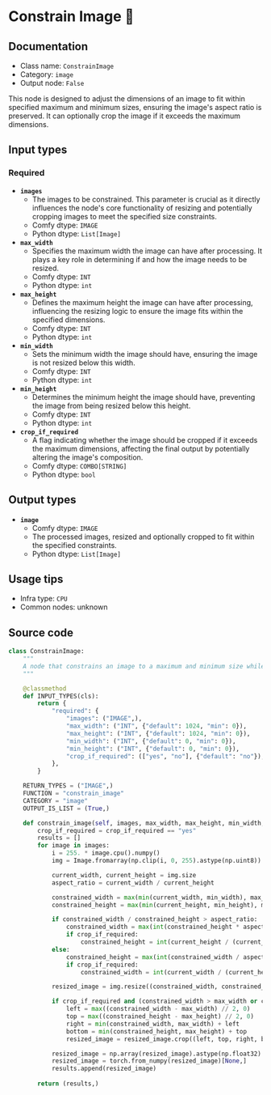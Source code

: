 # Constrain Image 🐍
## Documentation
- Class name: `ConstrainImage`
- Category: `image`
- Output node: `False`

This node is designed to adjust the dimensions of an image to fit within specified maximum and minimum sizes, ensuring the image's aspect ratio is preserved. It can optionally crop the image if it exceeds the maximum dimensions.
## Input types
### Required
- **`images`**
    - The images to be constrained. This parameter is crucial as it directly influences the node's core functionality of resizing and potentially cropping images to meet the specified size constraints.
    - Comfy dtype: `IMAGE`
    - Python dtype: `List[Image]`
- **`max_width`**
    - Specifies the maximum width the image can have after processing. It plays a key role in determining if and how the image needs to be resized.
    - Comfy dtype: `INT`
    - Python dtype: `int`
- **`max_height`**
    - Defines the maximum height the image can have after processing, influencing the resizing logic to ensure the image fits within the specified dimensions.
    - Comfy dtype: `INT`
    - Python dtype: `int`
- **`min_width`**
    - Sets the minimum width the image should have, ensuring the image is not resized below this width.
    - Comfy dtype: `INT`
    - Python dtype: `int`
- **`min_height`**
    - Determines the minimum height the image should have, preventing the image from being resized below this height.
    - Comfy dtype: `INT`
    - Python dtype: `int`
- **`crop_if_required`**
    - A flag indicating whether the image should be cropped if it exceeds the maximum dimensions, affecting the final output by potentially altering the image's composition.
    - Comfy dtype: `COMBO[STRING]`
    - Python dtype: `bool`
## Output types
- **`image`**
    - Comfy dtype: `IMAGE`
    - The processed images, resized and optionally cropped to fit within the specified constraints.
    - Python dtype: `List[Image]`
## Usage tips
- Infra type: `CPU`
- Common nodes: unknown


## Source code
```python
class ConstrainImage:
    """
    A node that constrains an image to a maximum and minimum size while maintaining aspect ratio.
    """

    @classmethod
    def INPUT_TYPES(cls):
        return {
            "required": {
                "images": ("IMAGE",),
                "max_width": ("INT", {"default": 1024, "min": 0}),
                "max_height": ("INT", {"default": 1024, "min": 0}),
                "min_width": ("INT", {"default": 0, "min": 0}),
                "min_height": ("INT", {"default": 0, "min": 0}),
                "crop_if_required": (["yes", "no"], {"default": "no"}),
            },
        }

    RETURN_TYPES = ("IMAGE",)
    FUNCTION = "constrain_image"
    CATEGORY = "image"
    OUTPUT_IS_LIST = (True,)

    def constrain_image(self, images, max_width, max_height, min_width, min_height, crop_if_required):
        crop_if_required = crop_if_required == "yes"
        results = []
        for image in images:
            i = 255. * image.cpu().numpy()
            img = Image.fromarray(np.clip(i, 0, 255).astype(np.uint8)).convert("RGB")

            current_width, current_height = img.size
            aspect_ratio = current_width / current_height

            constrained_width = max(min(current_width, min_width), max_width)
            constrained_height = max(min(current_height, min_height), max_height)

            if constrained_width / constrained_height > aspect_ratio:
                constrained_width = max(int(constrained_height * aspect_ratio), min_width)
                if crop_if_required:
                    constrained_height = int(current_height / (current_width / constrained_width))
            else:
                constrained_height = max(int(constrained_width / aspect_ratio), min_height)
                if crop_if_required:
                    constrained_width = int(current_width / (current_height / constrained_height))

            resized_image = img.resize((constrained_width, constrained_height), Image.LANCZOS)

            if crop_if_required and (constrained_width > max_width or constrained_height > max_height):
                left = max((constrained_width - max_width) // 2, 0)
                top = max((constrained_height - max_height) // 2, 0)
                right = min(constrained_width, max_width) + left
                bottom = min(constrained_height, max_height) + top
                resized_image = resized_image.crop((left, top, right, bottom))

            resized_image = np.array(resized_image).astype(np.float32) / 255.0
            resized_image = torch.from_numpy(resized_image)[None,]
            results.append(resized_image)
                
        return (results,)

```
